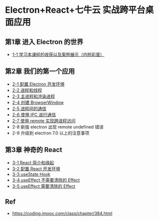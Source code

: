 # Electron+React+七牛云 实战跨平台桌面应用

## 第1章 进入 Electron 的世界

* [1-1 学习本课程的收获以及案例展示（内附彩蛋）](./ch01-01)

## 第2章 我们的第一个应用

* [2-1 配置 Electron 开发环境](./ch02-01)
*  [2-2 进程和线程](./ch02-02)
*  [2-3 主进程和渲染进程](./ch02-03)
*  [2-4 创建 BrowserWindow](./ch02-04)
*  [2-5 进程间的通信](./ch02-05)
*  [2-6 使用 IPC 进行通信](./ch02-06)
*  [2-7 使用 remote 实现跨进程访问](./ch02-07)
*  2-8 新版 electron 出现 remote undefined 错误
*  2-9 升级到 electron 7.0 以上的注意事项


## 第3章 神奇的 React


* [3-1 React 简介和缘起](./ch03-01)
* [3-2 配置 React 开发环境](./ch03-02)
* [3-3 useState Hook](./ch03-03)
* [3-4 useEffect 不需要清除的 Effect](./ch03-04/)
* [3-5 useEffect 需要清除的 Effect](./ch03-05/)


## Ref

* <https://coding.imooc.com/class/chapter/384.html>